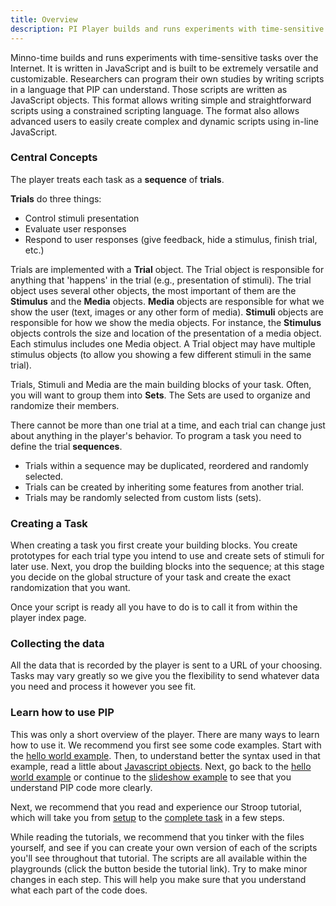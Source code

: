 ```yaml
---
title: Overview
description: PI Player builds and runs experiments with time-sensitive tasks over the Internet.
---
```


Minno-time builds and runs experiments with time-sensitive tasks over the Internet. It is written in JavaScript and is built to be extremely versatile and customizable.
Researchers can program their own studies by writing scripts in a language that PIP can understand. Those scripts are written as JavaScript objects. This format allows writing simple and straightforward scripts using a constrained scripting language. The format also allows advanced users to easily create complex and dynamic scripts using in-line JavaScript.

### Central Concepts
The player treats each task as a **sequence** of **trials**.

**Trials** do three things:

* Control stimuli presentation
* Evaluate user responses
* Respond to user responses (give feedback, hide a stimulus, finish trial, etc.)

Trials are implemented with a **Trial** object. The Trial object is responsible for anything that 'happens' in the trial (e.g., presentation of stimuli). The trial object uses several other objects, the most important of them are the **Stimulus** and the **Media** objects. **Media** objects are responsible for what we show the user (text, images or any other form of media). **Stimuli** objects are responsible for how we show the media objects. For instance, the **Stimulus** objects controls the size and location of the presentation of a media object. Each stimulus includes one Media object. A Trial object may have multiple stimulus objects (to allow you showing a few different stimuli in the same trial).

Trials, Stimuli and Media are the main building blocks of your task. Often, you will want to group them into **Sets**. The Sets are used to organize and randomize their members.

There cannot be more than one trial at a time, and each trial can change just about anything in the player's behavior. To program a task you need to define the trial **sequences**.

* Trials within a sequence may be duplicated, reordered and randomly selected.
* Trials can be created by inheriting some features from another trial.
* Trials may be randomly selected from custom lists (sets).

### Creating a Task

When creating a task you first create your building blocks. You create prototypes for each trial type you intend to use and create sets of stimuli for later use. Next, you drop the building blocks into the sequence; at this stage you decide on the global structure of your task and create the exact randomization that you want.

Once your script is ready all you have to do is to call it from within the player index page.

### Collecting the data
All the data that is recorded by the player is sent to a URL of your choosing. Tasks may vary greatly so we give you the flexibility to send whatever data you need and process it however you see fit.

### Learn how to use PIP
This was only a short overview of the player. There are many ways to learn how to use it.
We recommend you first see some code examples. Start with the [hello world example](./hello.html). Then, to understand better the syntax used in that example, read a little about [Javascript objects](./javascript.html). Next, go back to the [hello world example](./hello.html) or continue to the [slideshow example](./slideshow.html) to see that you understand PIP code more clearly.

Next, we recommend that you read and experience our Stroop tutorial, which will take you from [setup](./stroop-setupDocco.html) to the [complete task](./stroop-taskDocco.html) in a few steps.

While reading the tutorials, we recommend that you tinker with the files yourself, and see if you can create your own version of each of the scripts you'll see throughout that tutorial. The scripts are all available within the playgrounds (click the <span class="glyphicon glyphicon-play-circle"></span> button beside the tutorial link). Try to make minor changes in each step. This will help you make sure that you understand what each part of the code does.
